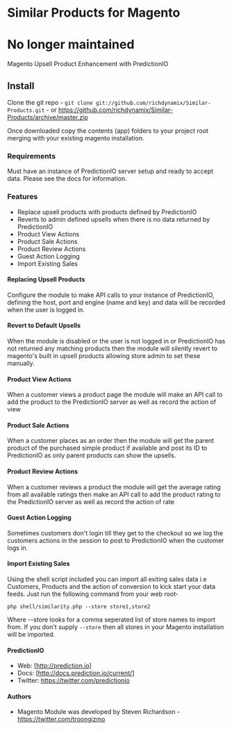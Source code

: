 Similar Products for Magento
=============

# No longer maintained

Magento Upsell Product Enhancement with PredictionIO

## Install

Clone the git repo - `git clone git://github.com/richdynamix/Similar-Products.git` - or https://github.com/richdynamix/Similar-Products/archive/master.zip

Once downloaded copy the contents (app) folders to your project root merging with your existing magento installation.

### Requirements

Must have an instance of PredictionIO server setup and ready to accept data. Please see the docs for information.

### Features

* Replace upsell products with products defined by PredictionIO
* Reverts to admin defined upsells when there is no data returned by PredictionIO
* Product View Actions
* Product Sale Actions
* Product Review Actions
* Guest Action Logging
* Import Existing Sales

#### Replacing Upsell Products

Configure the module to make API calls to your instance of PredictionIO, defining the host, port and engine (name and key) and data will be recorded when the user is logged in.

#### Revert to Default Upsells

When the module is disabled or the user is not logged in or PredictionIO has not returned any matching products then the module will silently revert to magento's built in upsell products allowing store admin to set these manually.

#### Product View Actions

When a customer views a product page the module will make an API call to add the product to the PredictionIO server as well as record the action of view

#### Product Sale Actions

When a customer places as an order then the module will get the parent product of the purchased simple product if available and post its ID to PredictionIO as only parent products can show the upsells.

#### Product Review Actions

When a customer reviews a product the module will get the average rating from all available ratings then make an API call to add the product rating to the PredictionIO server as well as record the action of rate

#### Guest Action Logging

Sometimes customers don't login till they get to the checkout so we log the customers actions in the session to post to PredictionIO when the customer logs in.

#### Import Existing Sales

Using the shell script included you can import all exiting sales data i.e Customers, Products and the action of conversion to kick start your data feeds. Just run the following command from your web root- 

``php shell/similarity.php --store store1,store2``

Where --store looks for a comma seperated list of store names to import from. If you don't supply `--store` then all stores in your Magento installation will be imported.

#### PredictionIO

* Web: [http://prediction.io]
* Docs: [http://docs.prediction.io/current/]
* Twitter: https://twitter.com/predictionio

#### Authors

* Magento Module was developed by Steven Richardson - https://twitter.com/troongizmo

  [http://prediction.io]: http://prediction.io
  [http://docs.prediction.io/current/]: http://docs.prediction.io/current/
